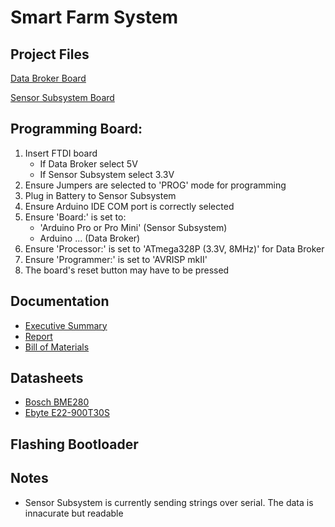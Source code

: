 # Smart Farm System
## Project Files
[Data Broker Board](https://easyeda.com/lissington4/smart-farm-schematic-data-broker)

[Sensor Subsystem Board](https://easyeda.com/lissington4/smart-farm-schematic)

## Programming Board:
1. Insert FTDI board
   * If Data Broker select 5V
   * If Sensor Subsystem select 3.3V
2. Ensure Jumpers are selected to 'PROG' mode for programming
3. Plug in Battery to Sensor Subsystem
4. Ensure Arduino IDE COM port is correctly selected
5. Ensure 'Board:' is set to:
   * 'Arduino Pro or Pro Mini' (Sensor Subsystem)
   * Arduino ... (Data Broker)
6. Ensure 'Processor:' is set to 'ATmega328P (3.3V, 8MHz)' for Data Broker
7. Ensure 'Programmer:' is set to 'AVRISP mkII'
8. The board's reset button may have to be pressed
## Documentation
* [Executive Summary](https://docs.google.com/document/d/1e9hxD1EgtwhdI2ElwgMCJGJI10CNnTmsidURxNL1KP8/edit?usp=sharing)
* [Report](https://docs.google.com/document/d/1hib91_5W7olT_gy1vOQjhlBxqv88XaVicgFhEBmSrUQ/edit?usp=sharing)
* [Bill of Materials](https://docs.google.com/spreadsheets/d/1ZyjLawHQprvmQZ0Cbc97jp_R3VOazbsFH6kYA6FA8nM/edit?usp=sharing)
## Datasheets
* [Bosch BME280](https://www.bosch-sensortec.com/media/boschsensortec/downloads/datasheets/bst-bme280-ds002.pdf)
* [Ebyte E22-900T30S](http://www.ebyte.com/en/downpdf.aspx?id=485)
## Flashing Bootloader

## Notes
* Sensor Subsystem is currently sending strings over serial. The data is innacurate but readable
